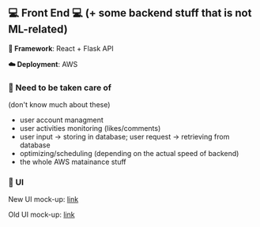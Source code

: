 ## 💻 Front End 💻 (+ some backend stuff that is not ML-related)

**💎 Framework**: React + Flask API

**☁️ Deployment**: AWS

### 🤔 Need to be taken care of
(don't know much about these)

- user account managment
- user activities monitoring (likes/comments)
- user input -> storing in database; user request -> retrieving from database
- optimizing/scheduling (depending on the actual speed of backend)
- the whole AWS matainance stuff

### 🎨 UI
New UI mock-up: [link](https://www.canva.com/design/DAEeRKUO4ag/share/preview?token=B0opTyjO24sVGIAg1zP5eQ&role=EDITOR&utm_content=DAEeRKUO4ag&utm_campaign=designshare&utm_medium=link&utm_source=sharebutton)

Old UI mock-up: [link](https://www.canva.com/design/DAEdPEv4Wso/share/preview?token=PZHIfqIENkSbfzWuV2nEkg&role=EDITOR&utm_content=DAEdPEv4Wso&utm_campaign=designshare&utm_medium=link&utm_source=sharebutton)
